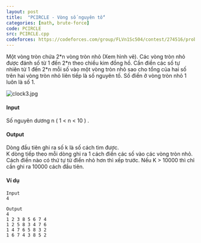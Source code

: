 ```yaml
---
layout: post
title:  "PCIRCLE - Vòng số nguyên tố"
categories: [math, brute-force]
code: PCIRCLE
src: PCIRCLE.cpp
codeforces: https://codeforces.com/group/FLVn1Sc504/contest/274516/problem/J
---
```




  


Một vòng tròn chứa 2\*n vòng tròn nhỏ (Xem hình vẽ). Các vòng tròn nhỏ được đánh số từ 1 đến 2\*n theo chiều kim đồng hồ. Cần điền các số tự nhiên từ 1 đến 2\*n mỗi số vào một vòng tròn nhỏ sao cho tổng của hai số trên hai vòng tròn nhỏ liên tiếp là số nguyên tố. Số điền ở vòng tròn nhỏ 1 luôn là số 1.

![clock3.jpg](http://vn.spoj.com/content/pcircle.gif)

#### Input

Số nguyên dương n ( 1 < n < 10 ) .

#### Output

Dòng đầu tiên ghi ra số k là số cách tìm được.  
K dòng tiếp theo mỗi dòng ghi ra 1 cách điền các số vào các vòng tròn nhỏ. Cách điền nào có thứ tự từ điển nhỏ hơn thì xếp trước. Nếu K > 10000 thì chỉ cần ghi ra 10000 cách đầu tiên.

#### Ví dụ

```
Input
4

Output
4
1 2 3 8 5 6 7 4
1 2 5 8 3 4 7 6
1 4 7 6 5 8 3 2
1 6 7 4 3 8 5 2
```

<!--more-->


